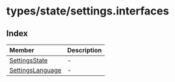 # types/state/settings.interfaces

## Index

| Member | Description |
| :------ | :------ |
| [SettingsState](interfaces/SettingsState.md) | - |
| [SettingsLanguage](type-aliases/SettingsLanguage.md) | - |
